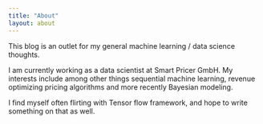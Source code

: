```yaml
---
title: "About"
layout: about
---
```


This blog is an outlet for my general machine learning / data science thoughts.

I am currently working as a data scientist at Smart Pricer GmbH. My interests
include among other things sequential machine learning, revenue optimizing
pricing algorithms and more recently Bayesian modeling.

I find myself often flirting with Tensor flow framework, and hope to write
something on that as well.
